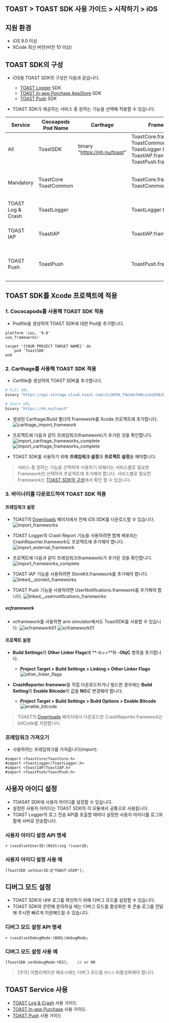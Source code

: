## TOAST > TOAST SDK 사용 가이드 > 시작하기 > iOS

## 지원 환경

* iOS 9.0 이상
* XCode 최신 버전(버전 10 이상)

## TOAST SDK의 구성

* iOS용 TOAST SDK의 구성은 다음과 같습니다.
    * [TOAST Logger](./log-collector-ios) SDK
    * [TOAST In-app Purchase AppStore](./iap-ios) SDK
    * [TOAST Push](./push-ios) SDK

* TOAST SDK가 제공하는 서비스 중 원하는 기능을 선택해 적용할 수 있습니다.

| Service | Cocoapods Pod Name | Carthage | Framework | Dependency | Build Settings |
| ------- | ------------------ | -------- | --------- | ---------- | -------------- |
| All | ToastSDK | binary "https://nh.nu/toast" | ToastCore.framework<br>ToastCommon.framework<br>ToastLogger.framework<br>ToastIAP.framework<br>ToastPush.framework |  |  |
| Mandatory | ToastCore<br>ToastCommon |  | ToastCore.framework<br>ToastCommon.framework |  | OTHER\_LDFLAGS = (<br>"-ObjC",<br>"-lc++"<br>); |
| TOAST Log & Crash | ToastLogger |  | ToastLogger.framework | [External & Optional]<br>\* CrashReporter.framework (Toast) |  |
| TOAST IAP | ToastIAP |  | ToastIAP.framework | \* StoreKit.framework<br><br>[Optional]<br>\* libsqlite3.tdb |  |
| TOAST Push | ToastPush |  | ToastPush.framework | \* UserNotifications.framework<br><br>[Optional]<br>\* PushKit.framework |  |

## TOAST SDK를 Xcode 프로젝트에 적용

### 1. Cococapods를 사용해 TOAST SDK 적용

* Podfile을 생성하여 TOAST SDK에 대한 Pod을 추가합니다.

```podspec
platform :ios, '9.0'
use_frameworks!

target '{YOUR PROJECT TARGET NAME}' do
    pod 'ToastSDK'
end
```

### 2. Carthage를 사용해 TOAST SDK 적용

* Cartfile을 생성하여 TOAST SDK를 추가합니다.

```sh
# Full URL
binary "https://api-storage.cloud.toast.com/v1/AUTH_f9e3dc598ca142d3820e1c19343d5428/carthage/ToastSDK.json" 

# Short URL 
binary "https://nh.nu/toast"
```

* 생성된 Carthage/Build 폴더의 Framework를 Xcode 프로젝트에 추가합니다. 
![carthage_import_framework](http://static.toastoven.net/toastcloud/sdk/ios/carthage01.png)

* 프로젝트에 다음과 같이 프레임워크(framework)가 추가된 것을 확인합니다.
![import_carthage_frameworks_complete](http://static.toastoven.net/toastcloud/sdk/ios/carthage02.png)
![import_carthage_frameworks_complete](http://static.toastoven.net/toastcloud/sdk/ios/carthage03.png)

* TOAST SDK를 사용하기 위해 **프레임워크 설정**과 **프로젝트 설정**을 해야합니다.

> 서비스 중 원하는 기능을 선택하여 사용하기 위해서는 서비스별로 필요한 Framework만 선택하여 프로젝트에 추가해야 합니다.
> 서비스별로 필요한 Framework는 [TOAST SDK의 구성](./getting-started-ios/#toast-sdk)에서 확인 할 수 있습니다. 

### 3. 바이너리를 다운로드하여 TOAST SDK 적용

#### 프레임워크 설정

* TOAST의 [Downloads](../../../Download/#toast-sdk) 페이지에서 전체 iOS SDK를 다운로드할 수 있습니다.
![import_frameworks](http://static.toastoven.net/toastcloud/sdk/ios/overview_import_frameworks_folder.png)

* TOAST Logger의 Crash Report 기능을 사용하려면 함께 배포되는 CrashReporter.framework도 프로젝트에 추가해야 합니다.
![import_external_framework](http://static.toastoven.net/toastcloud/sdk/ios/overview_import_external_folder.png)

* 프로젝트에 다음과 같이 프레임워크(framework)가 추가된 것을 확인합니다.
![import_frameworks_complete](http://static.toastoven.net/toastcloud/sdk/ios/overview_import_complete_folder.png)

* TOAST IAP 기능을 사용하려면 StoreKit.framework를 추가해야 합니다.
![linked__storekit_frameworks](http://static.toastoven.net/toastcloud/sdk/ios/overview_link_frameworks_StoreKit.png)

* TOAST Push 기능을 사용하려면 UserNotifications.framework를 추가해야 합니다.
![linked__usernotifications_frameworks](http://static.toastoven.net/toastcloud/sdk/ios/overview_link_frameworks_UserNotifications.png)

##### xcframework
* xcframework를 사용하면 arm simulator에서도 ToastSDK를 사용할 수 있습니다.
![xcframework01](http://static.toastoven.net/toastcloud/sdk/ios/xcframework01.png)
![xcframework01](http://static.toastoven.net/toastcloud/sdk/ios/xcframework02.png)

#### 프로젝트 설정

* **Build Settings**의 **Other Linker Flags**에 **-lc++**와 **-ObjC** 항목을 추가합니다.
    * **Project Target > Build Settings > Linking > Other Linker Flags**
![other_linker_flags](http://static.toastoven.net/toastcloud/sdk/ios/overview_settings_flags.png)

* **CrashReporter.framewor**를 직접 다운로드하거나 빌드한 경우에는 **Build Setting**의 **Enable Bitcode**의 값을 **NO**로 변경해야 합니다.
    * **Project Target > Build Settings > Build Options > Enable Bitcode**
![enable_bitcode](http://static.toastoven.net/toastcloud/sdk/ios/overview_settings_bitcode.png)
> TOAST의 [Downloads](../../../Download/#toast-sdk) 페이지에서 다운로드한 CrashReporter.framework는 bitCode를 지원합니다.

### 프레임워크 가져오기

* 사용하려는 프레임워크를 가져옵니다(import).

```objc
#import <ToastCore/ToastCore.h>
#import <ToastLogger/ToastLogger.h>
#import <ToastIAP/ToastIAP.h>
#import <ToastPush/ToastPush.h>
```

## 사용자 아이디 설정

* TOASAT SDK에 사용자 아이디를 설정할 수 있습니다.
* 설정한 사용자 아이디는 TOAST SDK의 각 모듈에서 공통으로 사용됩니다.
* TOAST Logger의 로그 전송 API를 호출할 때마다 설정한 사용자 아이디를 로그와 함께 서버로 전송합니다.

### 사용자 아이디 설정 API 명세

```objc
+ (void)setUserID:(NSString *)userID;
```

### 사용자 아이디 설정 사용 예

```objc
[ToastSDK setUserID:@"TOAST-USER"];
```
## 디버그 모드 설정

* TOAST SDK의 내부 로그를 확인하기 위해 디버그 모드를 설정할 수 있습니다.
* TOAST SDK와 관련해 문의하실 때는 디버그 모드를 활성화한 후 콘솔 로그를 전달해 주시면 빠르게 지원해드릴 수 있습니다.

### 디버그 모드 설정 API 명세


```objc
+ (void)setDebugMode:(BOOL)debugMode;
```

### 디버그 모드 설정 사용 예

```objc
[ToastSDK setDebugMode:YES];    // or NO
```

> [주의] 어플리케이션 배포시에는 디버그 모드를 `반드시` 비활성화해야 합니다.

## TOAST Service 사용

* [TOAST Log & Crash](./log-collector-ios) 사용 가이드
* [TOAST In-app Purchase](./iap-ios) 사용 가이드
* [TOAST Push](./push-ios) 사용 가이드
